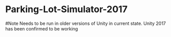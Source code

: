# Parking-Lot-Simulator-2017


#Note
Needs to be run in older versions of Unity in current state. Unity 2017 has been confirmed to be working
